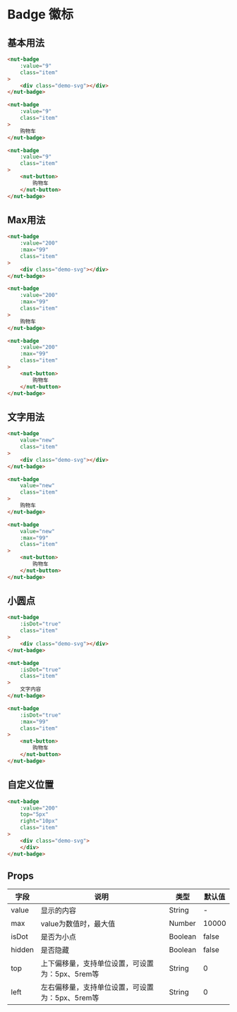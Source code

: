 # Badge 徽标

## 基本用法

```html
<nut-badge 
    :value="9" 
    class="item"
>
    <div class="demo-svg"></div>
</nut-badge>

<nut-badge 
    :value="9" 
    class="item"
>
    购物车
</nut-badge>

<nut-badge 
    :value="9" 
    class="item"
>
    <nut-button>
        购物车
    </nut-button>
</nut-badge>
```

## Max用法

```html
<nut-badge 
    :value="200" 
    :max="99" 
    class="item"
>
    <div class="demo-svg"></div>
</nut-badge>

<nut-badge 
    :value="200" 
    :max="99" 
    class="item"
>
    购物车
</nut-badge>

<nut-badge 
    :value="200" 
    :max="99" 
    class="item"
>
    <nut-button>
        购物车
    </nut-button>
</nut-badge>
```

## 文字用法

```html
<nut-badge 
    value="new" 
    class="item"
>
    <div class="demo-svg"></div>
</nut-badge>

<nut-badge 
    value="new" 
    class="item"
>
    购物车
</nut-badge>

<nut-badge 
    value="new" 
    :max="99" 
    class="item"
>
    <nut-button>
        购物车
    </nut-button>
</nut-badge>
```

## 小圆点

```html
<nut-badge 
    :isDot="true" 
    class="item"
>
    <div class="demo-svg"></div>
</nut-badge>

<nut-badge 
    :isDot="true" 
    class="item"
>
    文字内容
</nut-badge>

<nut-badge 
    :isDot="true" 
    :max="99" 
    class="item"
>
    <nut-button>
        购物车
    </nut-button>
</nut-badge>
```

## 自定义位置

```html
<nut-badge 
    :value="200" 
    top="5px" 
    right="10px" 
    class="item"
>
    <div class="demo-svg">
    </div>
</nut-badge>
```


## Props

| 字段 | 说明 | 类型 | 默认值
|----- | ----- | ----- | ----- 
| value | 显示的内容 | String | -
| max | value为数值时，最大值 | Number | 10000
| isDot | 是否为小点 | Boolean | false
| hidden | 是否隐藏 | Boolean | false
| top   | 上下偏移量，支持单位设置，可设置为：5px、5rem等 | String | 0
| left  | 左右偏移量，支持单位设置，可设置为：5px、5rem等 | String | 0
